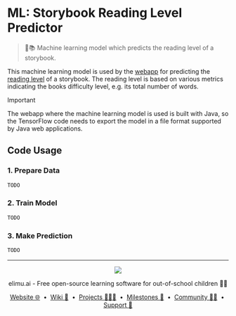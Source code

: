 # ML: Storybook Reading Level Predictor

> 🤖📚 Machine learning model which predicts the reading level of a storybook.

This machine learning model is used by the [webapp](https://github.com/elimu-ai/webapp) for predicting the [reading level](https://github.com/elimu-ai/model/blob/main/src/main/java/ai/elimu/model/v2/enums/ReadingLevel.java) of a storybook. The reading level is based on various metrics indicating the books difficulty level, e.g. its total number of words.

> [!IMPORTANT]
> The webapp where the machine learning model is used is built with Java, so the TensorFlow code needs to export the model in a file format supported by Java web applications.

## Code Usage

### 1. Prepare Data

```python
TODO
```

### 2. Train Model

```python
TODO
```

### 3. Make Prediction

```python
TODO
```

---

<p align="center">
  <img src="https://github.com/elimu-ai/webapp/blob/main/src/main/webapp/static/img/logo-text-256x78.png" />
</p>
<p align="center">
  elimu.ai - Free open-source learning software for out-of-school children 🚀✨
</p>
<p align="center">
  <a href="https://elimu.ai">Website 🌐</a>
  &nbsp;•&nbsp;
  <a href="https://github.com/elimu-ai/wiki#readme">Wiki 📃</a>
  &nbsp;•&nbsp;
  <a href="https://github.com/orgs/elimu-ai/projects?query=is%3Aopen">Projects 👩🏽‍💻</a>
  &nbsp;•&nbsp;
  <a href="https://github.com/elimu-ai/wiki/milestones">Milestones 🎯</a>
  &nbsp;•&nbsp;
  <a href="https://github.com/elimu-ai/wiki#open-source-community">Community 👋🏽</a>
  &nbsp;•&nbsp;
  <a href="https://www.drips.network/app/drip-lists/41305178594442616889778610143373288091511468151140966646158126636698">Support 💜</a>
</p>
